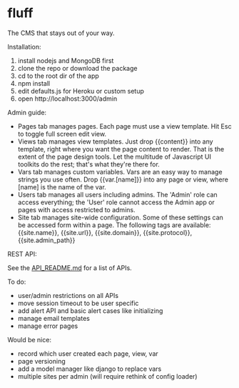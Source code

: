 fluff
=====

The CMS that stays out of your way.

Installation:

1. install nodejs and MongoDB first
2. clone the repo or download the package
3. cd to the root dir of the app
4. npm install
5. edit defaults.js for Heroku or custom setup
6. open http://localhost:3000/admin

Admin guide:

- Pages tab manages pages. Each page must use a view template. Hit Esc to toggle full screen edit view.
- Views tab manages view templates. Just drop {{content}} into any template, right where you want the page content to render. That is the extent of the page design tools. Let the multitude of Javascript UI toolkits do the rest; that's what they're there for.
- Vars tab manages custom variables. Vars are an easy way to manage strings you use often. Drop {{var.[name]}} into any page or view, where [name] is the name of the var.
- Users tab manages all users including admins. The 'Admin' role can access everything; the 'User' role cannot access the Admin app or pages with access restricted to admins.
- Site tab manages site-wide configuration. Some of these settings can be accessed form within a page. The following tags are available: {{site.name}}, {{site.url}}, {{site.domain}}, {{site.protocol}}, {{site.admin_path}}

REST API:

See the [API_README.md](API_README.md) for a list of APIs.

To do:

- user/admin restrictions on all APIs
- move session timeout to be user specific
- add alert API and basic alert cases like initializing
- manage email templates
- manage error pages

Would be nice:

- record which user created each page, view, var
- page versioning
- add a model manager like django to replace vars
- multiple sites per admin (will require rethink of config loader)
